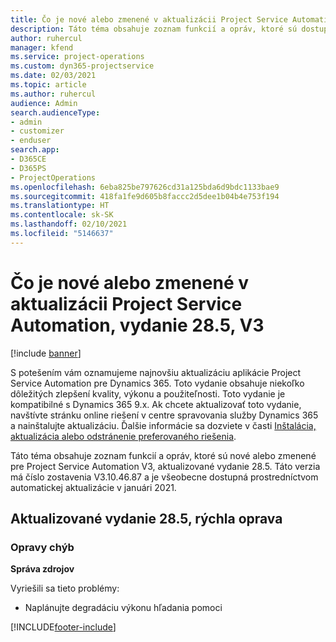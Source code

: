 ```yaml
---
title: Čo je nové alebo zmenené v aktualizácii Project Service Automation, vydanie 28.5, oprava V3
description: Táto téma obsahuje zoznam funkcií a opráv, ktoré sú dostupné v aktualizácii Project Service Automation, vydanie 28.5, oprava V3.
author: ruhercul
manager: kfend
ms.service: project-operations
ms.custom: dyn365-projectservice
ms.date: 02/03/2021
ms.topic: article
ms.author: ruhercul
audience: Admin
search.audienceType:
- admin
- customizer
- enduser
search.app:
- D365CE
- D365PS
- ProjectOperations
ms.openlocfilehash: 6eba825be797626cd31a125bda6d9bdc1133bae9
ms.sourcegitcommit: 418fa1fe9d605b8faccc2d5dee1b04b4e753f194
ms.translationtype: HT
ms.contentlocale: sk-SK
ms.lasthandoff: 02/10/2021
ms.locfileid: "5146637"
---
```

# <a name="whats-new-or-changed-in-project-service-automation-update-release-285-v3"></a>Čo je nové alebo zmenené v aktualizácii Project Service Automation, vydanie 28.5, V3

[!include [banner](../includes/psa-now-project-operations.md)]

S potešením vám oznamujeme najnovšiu aktualizáciu aplikácie Project Service Automation pre Dynamics 365. Toto vydanie obsahuje niekoľko dôležitých zlepšení kvality, výkonu a použiteľnosti. Toto vydanie je kompatibilné s Dynamics 365 9.x. Ak chcete aktualizovať toto vydanie, navštívte stránku online riešení v centre spravovania služby Dynamics 365 a nainštalujte aktualizáciu. Ďalšie informácie sa dozviete v časti [Inštalácia, aktualizácia alebo odstránenie preferovaného riešenia](https://docs.microsoft.com/power-platform/admin/install-remove-preferred-solution).

Táto téma obsahuje zoznam funkcií a opráv, ktoré sú nové alebo zmenené pre Project Service Automation V3, aktualizované vydanie 28.5. Táto verzia má číslo zostavenia V3.10.46.87 a je všeobecne dostupná prostredníctvom automatickej aktualizácie v januári 2021.

## <a name="update-release-285-hotfix"></a>Aktualizované vydanie 28.5, rýchla oprava

### <a name="bug-fixes"></a>Opravy chýb

**Správa zdrojov**

Vyriešili sa tieto problémy:

- Naplánujte degradáciu výkonu hľadania pomoci



[!INCLUDE[footer-include](../includes/footer-banner.md)]